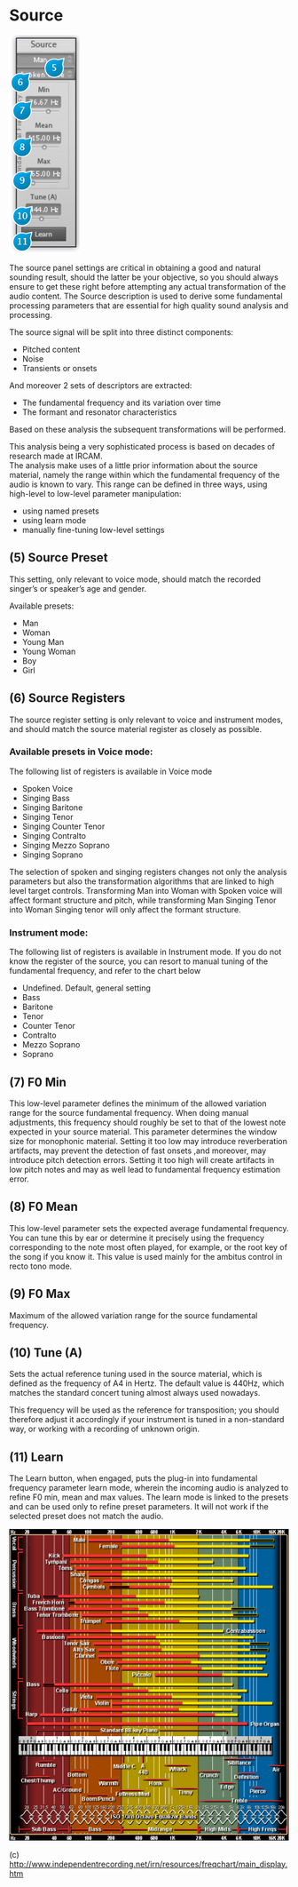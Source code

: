 # Source
![](include/trax_03.PNG)

The source panel settings are critical in obtaining a good and natural sounding result, should the
latter be your objective, so you should always ensure to get these right before attempting any
actual transformation of the audio content. The Source description is used to derive some fundamental
processing parameters that are essential for high quality sound analysis and processing.


The source signal will be split into three distinct components:
* Pitched content
* Noise
* Transients or onsets

And moreover 2 sets of descriptors are extracted:

* The fundamental frequency and its variation over time
* The formant and resonator characteristics

Based on these analysis the subsequent transformations will be performed.

This analysis being a very sophisticated process is based on decades of research made at IRCAM.  
The analysis make uses of a little prior information about the source material, namely the range
within which the fundamental frequency of the audio is known to vary. This range can be defined in
three ways, using high-level to low-level parameter manipulation:
* using named presets
* using learn mode
* manually fine-tuning low-level settings

## (5) Source Preset
This setting, only relevant to voice mode, should match the recorded singer’s or speaker’s age and gender.

Available presets:
* Man
* Woman
* Young Man
* Young Woman
* Boy
* Girl

## (6) Source Registers
The source register setting is only relevant to voice and instrument modes, and should match the source material register
as closely as possible.

### Available presets in Voice mode:

The following list of registers is available in Voice mode
* Spoken Voice
* Singing Bass
* Singing Baritone
* Singing Tenor
* Singing Counter Tenor
* Singing Contralto
* Singing Mezzo Soprano
* Singing Soprano

The selection of spoken and singing registers changes not only the analysis parameters but also the transformation algorithms that are linked to high level target controls. Transforming Man into Woman with Spoken voice will affect formant
structure and pitch, while transforming Man Singing Tenor into Woman Singing tenor will only affect the formant structure.

### Instrument mode:

The following list of registers is available in Instrument mode. If you do not know the register of the source, 
you can resort to manual tuning of the fundamental frequency, and refer to the chart below
* Undefined. Default, general setting
* Bass
* Baritone
* Tenor
* Counter Tenor
* Contralto
* Mezzo Soprano
* Soprano

## (7) F0 Min
This low-level parameter defines the minimum of the allowed variation range for the source fundamental frequency. When
doing manual adjustments, this frequency should roughly be set to that of the lowest note expected in your source material. This parameter determines the window size for monophonic material. Setting it too low may introduce reverberation
artifacts, may prevent the detection of fast onsets ,and moreover, may introduce pitch detection errors. Setting it too high
will create artifacts in low pitch notes and may as well lead to fundamental frequency estimation error.

## (8) F0 Mean
This low-level parameter sets the expected average fundamental frequency. You can tune this by ear or determine it 
precisely using the frequency corresponding to the note most often played, for example, or the root key of the song if you
know it. This value is used mainly for the ambitus control in recto tono mode.

## (9) F0 Max
Maximum of the allowed variation range for the source fundamental frequency.

## (10) Tune (A)
Sets the actual reference tuning used in the source material, which is defined as the frequency of A4 in Hertz. The default
value is 440Hz, which matches the standard concert tuning almost always used nowadays.

This frequency will be used as the reference for transposition; you should therefore adjust it accordingly if your instrument
is tuned in a non-standard way, or working with a recording of unknown origin.

## (11) Learn
The Learn button, when engaged, puts the plug-in into fundamental frequency parameter learn mode, wherein the 
incoming audio is analyzed to refine F0 min, mean and max values.
The learn mode is linked to the presets and can be used only to refine preset parameters. It will not work if the selected
preset does not match the audio.

![](include/trax_04.PNG)

(c) http://www.independentrecording.net/irn/resources/freqchart/main_display.htm
